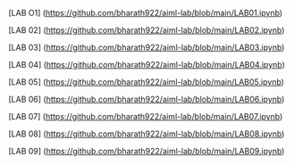 [LAB O1] (https://github.com/bharath922/aiml-lab/blob/main/LAB01.ipynb)

[LAB 02] (https://github.com/bharath922/aiml-lab/blob/main/LAB02.ipynb)

[LAB 03] (https://github.com/bharath922/aiml-lab/blob/main/LAB03.ipynb)

[LAB 04] (https://github.com/bharath922/aiml-lab/blob/main/LAB04.ipynb)

[LAB 05] (https://github.com/bharath922/aiml-lab/blob/main/LAB05.ipynb)

[LAB 06] (https://github.com/bharath922/aiml-lab/blob/main/LAB06.ipynb)

[LAB 07] (https://github.com/bharath922/aiml-lab/blob/main/LAB07.ipynb)

[LAB 08] (https://github.com/bharath922/aiml-lab/blob/main/LAB08.ipynb)

[LAB 09] (https://github.com/bharath922/aiml-lab/blob/main/LAB09.ipynb)

